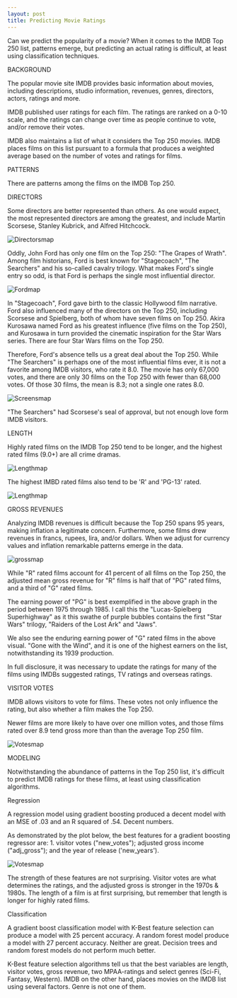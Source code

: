 ```yaml
---
layout: post
title: Predicting Movie Ratings
---
```


Can we predict the popularity of a movie? When it comes to the IMDB Top 250 list, patterns emerge, but predicting an actual rating is difficult, at least using classification techniques.

BACKGROUND

The popular movie site IMDB provides basic information about movies, including descriptions, studio information, revenues, genres, directors, actors, ratings and more.

IMDB published user ratings for each film. The ratings are ranked on a 0-10 scale, and the ratings can change over time as people continue to vote, and/or remove their votes.

IMDB also maintains a list of what it considers the Top 250 movies. IMDB places films on this list pursuant to a formula that produces a weighted average based on the number of votes and ratings for films.

PATTERNS

There are patterns among the films on the IMDB Top 250.

DIRECTORS

Some directors are better represented than others. As one would expect, the most represented directors are among the greatest, and include Martin Scorsese, Stanley Kubrick, and Alfred Hitchcock.

![Directorsmap](../images/Project6IMDB/directors.png)


Oddly, John Ford has only one film on the Top 250: "The Grapes of Wrath". Among film historians, Ford is best known for "Stagecoach", "The Searchers" and his so-called cavalry trilogy.  What makes Ford's single entry so odd, is that Ford is perhaps the single most influential director.

![Fordmap](../images/Project6IMDB/searchers.jpg)

In "Stagecoach", Ford gave birth to the classic Hollywood film narrative.  Ford also influenced many of the directors on the Top 250, including Scorsese and Spielberg, both of whom have seven films on Top 250. Akira Kurosawa named Ford as his greatest influence (five films on the Top 250), and Kurosawa in turn provided the cinematic inspiration for the Star Wars series. There are four Star Wars films on the Top 250.

Therefore, Ford's absence tells us a great deal about the Top 250. While "The Searchers" is perhaps one of the most influential films ever, it is not a favorite among IMDB visitors, who rate it 8.0. The movie has only 67,000 votes, and there are only 30 films on the Top 250 with fewer than 68,000 votes. Of those 30 films, the mean is 8.3; not a single one rates 8.0.

![Screensmap](../images/Project6IMDB/screen.png)

"The Searchers" had Scorsese's seal of approval, but not enough love form IMDB visitors.

LENGTH

Highly rated films on the IMDB Top 250 tend to be longer, and the highest rated films (9.0+) are all crime dramas.

![Lengthmap](../images/Project6IMDB/Length.png)

The highest IMBD rated films also tend to be 'R' and 'PG-13' rated.

![Lengthmap](../images/Project6IMDB/RatingRating.png)

GROSS REVENUES

Analyzing IMDB revenues is difficult because the Top 250 spans 95 years, making inflation a legitimate concern. Furthermore, some films drew revenues in francs, rupees, lira, and/or dollars. When we adjust for currency values and inflation remarkable patterns emerge in the data.

![grossmap](../images/Project6IMDB/inflation.png)

While "R" rated films account for 41 percent of all films on the Top 250, the adjusted mean gross revenue for "R" films is half that of "PG" rated films, and a third of "G" rated films.

The earning power of "PG" is best exemplified in the above graph in the period between 1975 through 1985. I call this the "Lucas-Spielberg Superhighway" as it this swathe of purple bubbles contains the first "Star Wars" trilogy, "Raiders of the Lost Ark" and "Jaws".

We also see the enduring earning power of "G" rated films in the above visual. "Gone with the Wind", and it is one of the highest earners on the list, notwithstanding its 1939 production.

In full disclosure, it was necessary to update the ratings for many of the films using IMDBs suggested ratings, TV ratings and overseas ratings.

VISITOR VOTES

IMDB allows visitors to vote for films. These votes not only influence the rating, but also whether a film makes the Top 250.

Newer films are more likely to have over one million votes, and those films rated over 8.9 tend gross more than than the average Top 250 film.

![Votesmap](../images/Project6IMDB/votes.png)


MODELING

Notwithstanding the abundance of patterns in the Top 250 list, it's difficult to predict IMDB ratings for these films, at least using classification algorithms.

Regression

A regression model using gradient boosting produced a decent model with an MSE of .03 and an R squared of .54. Decent numbers.

As demonstrated by the plot below, the best features for a gradient boosting regressor are: 1. visitor votes ("new_votes"); adjusted gross income ("adj_gross"); and the year of release ('new_years').

![Votesmap](../images/Project6IMDB/regressors.png)

The strength of these features are not surprising. Visitor votes are what determines the ratings, and the adjusted gross is stronger in the 1970s & 1980s. The length of a film  is at first surprising, but remember that length is longer for highly rated films.

Classification

A gradient boost classification model with K-Best feature selection can produce a model with 25 percent accuracy. A random forest model produce a model with 27 percent accuracy. Neither are  great. Decision trees and random forest models do not perform much better.

K-Best feature selection algorithms tell us that the best variables are length, visitor votes, gross revenue, two MPAA-ratings and select genres (Sci-Fi, Fantasy, Western).  IMDB on the other hand, places movies on the IMDB list using several factors. Genre is not one of them.

